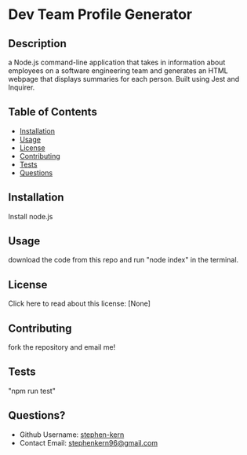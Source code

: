  # Dev Team Profile Generator 
  
  ## Description
  a Node.js command-line application that takes in information about employees on a software engineering team and generates an HTML webpage that displays summaries for each person. Built using Jest and Inquirer. 

  ## Table of Contents
  * [Installation](#installation)
  * [Usage](#usage)
  * [License](#license)
  * [Contributing](#contributing)
  * [Tests](#tests)
  * [Questions](#questions)
  
  ## Installation
  Install node.js

  ## Usage 
  download the code from this repo and run "node index" in the terminal.

  ## License 
  Click here to read about this license: [None]

  ## Contributing
  fork the repository and email me!

  ## Tests
  "npm run test"

  ## Questions?
  * Github Username: [stephen-kern](https://github.com/stephen-kern)
  * Contact Email: stephenkern96@gmail.com
